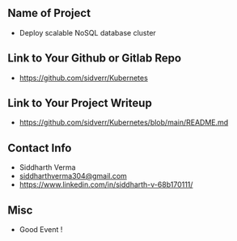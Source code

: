 ## Name of Project 
* Deploy scalable NoSQL database cluster
 
## Link to Your Github or Gitlab Repo
* https://github.com/sidverr/Kubernetes

## Link to Your Project Writeup
* https://github.com/sidverr/Kubernetes/blob/main/README.md

## Contact Info
* Siddharth Verma
* siddharthverma304@gmail.com
* https://www.linkedin.com/in/siddharth-v-68b170111/

## Misc 
* Good Event !
